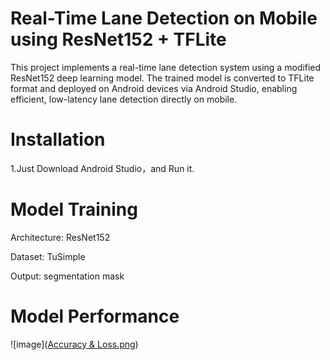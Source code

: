 #  Real-Time Lane Detection on Mobile using ResNet152 + TFLite
This project implements a real-time lane detection system using a modified ResNet152 deep learning model. The trained model is converted to TFLite format and deployed on Android devices via Android Studio, enabling efficient, low-latency lane detection directly on mobile.
# Installation
1.Just Download Android Studio，and Run it.
# Model Training
Architecture: ResNet152 

Dataset: TuSimple

Output:  segmentation mask

# Model Performance
![image]([Accuracy & Loss.png](https://github.com/ghieb78/Lane_Detaction/blob/main/Accuracy%20%26%20Loss.png))

